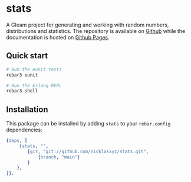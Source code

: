 # stats

A Gleam project for generating and working with random numbers, distributions and statistics. The repository is available on [Github](github.com/nicklasxyz/stats.git) while the documentation is hosted on [Github Pages](https://nicklasxyz.github.io/stats/). 

## Quick start

```sh
# Run the eunit tests
rebar3 eunit

# Run the Erlang REPL
rebar3 shell
```

## Installation

This package can be installed by adding `stats` to your `rebar.config` dependencies:

```erlang
{deps, [
     {stats, "", 
        {git, "git://github.com/nicklasxyz/stats.git",
            {branch, "main"}
        }
    },
]}.
```
